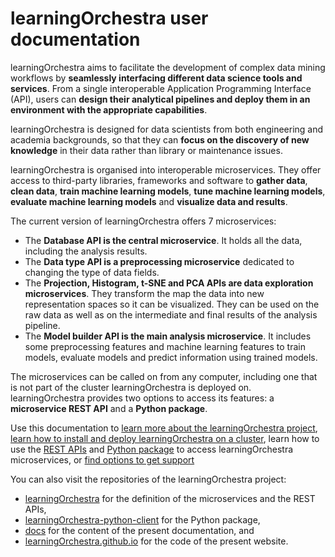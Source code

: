 # learningOrchestra user documentation

learningOrchestra aims to facilitate the development of complex data mining workflows by **seamlessly interfacing different data science tools and services**. From a single interoperable Application Programming Interface (API), users can **design their analytical pipelines and deploy them in an environment with the appropriate capabilities**.

learningOrchestra is designed for data scientists from both engineering and academia backgrounds, so that they can **focus on the discovery of new knowledge** in their data rather than library or maintenance issues.

learningOrchestra is organised into interoperable microservices. They offer access to third-party libraries, frameworks and software to **gather data**, **clean data**, **train machine learning models**, **tune machine learning models**, **evaluate machine learning models** and **visualize data and results**.

The current version of learningOrchestra offers 7 microservices:
- The **Database API is the central microservice**. It holds all the data, including the analysis results.
- The **Data type API is a preprocessing microservice** dedicated to changing the type of data fields.
- The **Projection, Histogram, t-SNE and PCA APIs are data exploration microservices**. They transform the map the data into new representation spaces so it can be visualized. They can be used on the raw data as well as on the intermediate and final results of the analysis pipeline.
- The **Model builder API is the main analysis microservice**. It includes some preprocessing features and machine learning features to train models, evaluate models and predict information using trained models.

The microservices can be called on from any computer, including one that is not part of the cluster learningOrchestra is deployed on. learningOrchestra provides two options to access its features: a **microservice REST API** and a **Python package**.

Use this documentation to [learn more about the learningOrchestra project](about.md), [learn how to install and deploy learningOrchestra on a cluster](install.md), learn how to use the [REST APIs](rest-apis.md) and [Python package](python-package.md) to access learningOrchestra microservices, or [find options to get support](support.md)

You can also visit the repositories of the learningOrchestra project:
- [learningOrchestra](https://github.com/learningOrchestra/learningOrchestra) for the definition of the microservices and the REST APIs,
- [learningOrchestra-python-client](https://github.com/learningOrchestra/learningOrchestra-python-client) for the Python package,
- [docs](https://github.com/learningOrchestra/docs) for the content of the present documentation, and
- [learningOrchestra.github.io](https://github.com/learningOrchestra/learningOrchestra.github.io) for the code of the present website.

